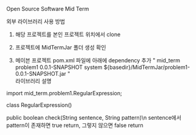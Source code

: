 Open Source Software Mid Term

외부 라이브러리 사용 방법

1. 해당 프로젝트를 본인 프로젝트 위치에서 clone

2. 프로젝트에 MidTermJar 폴더 생성 확인

3. 메이븐 프로젝트 pom.xml 파일에 아래에 dependency 추가
"
    <dependency>
      <groupId>mid_term</groupId>
      <artifactId>problem1</artifactId>
      <version>0.0.1-SNAPSHOT</version>
      <scope>system</scope> 
      <systemPath>${basedir}/MidTermJar/problem1-0.0.1-SNAPSHOT.jar</systemPath>
    </dependency>
 "   
라이브러리 설명

import mid_term.problem1.RegularExpression;

class RegularExpression()

public boolean check(String sentence, String pattern)\n
    sentence에서 pattern이 존재하면 true return, 그렇지 않으면 false return
    
